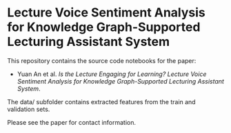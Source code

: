# Lecture Voice Sentiment Analysis for Knowledge Graph-Supported Lecturing Assistant System

This repository contains the source code notebooks for the paper: 

- Yuan An et al. *Is the Lecture Engaging for Learning? Lecture Voice Sentiment Analysis for Knowledge Graph-Supported Lecturing Assistant System*. 

The data/ subfolder contains extracted features from the train and validation sets.

Please see the paper for contact information. 
